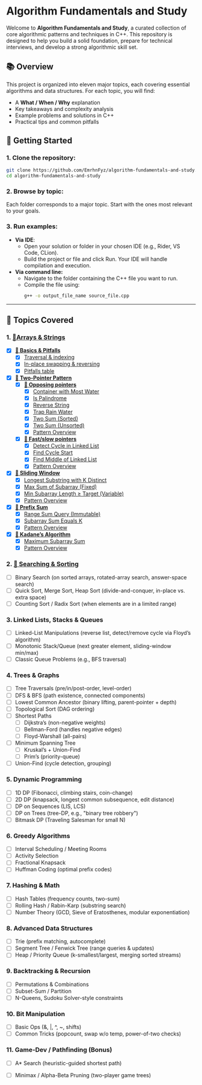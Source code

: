 ﻿# Algorithm Fundamentals and Study

Welcome to **Algorithm Fundamentals and Study**, a curated collection of core algorithmic patterns and techniques in C++. This repository is designed to help you build a solid foundation, prepare for technical interviews, and develop a strong algorithmic skill set.

## 📚 Overview

This project is organized into eleven major topics, each covering essential algorithms and data structures. For each topic, you will find:

- A **What / When / Why** explanation
- Key takeaways and complexity analysis
- Example problems and solutions in C++
- Practical tips and common pitfalls

## 🚀 Getting Started

### 1. **Clone the repository**:
   ```bash
   git clone https://github.com/EmrhnFyz/algorithm-fundamentals-and-study.git
   cd algorithm-fundamentals-and-study
   ```
### 2. **Browse by topic**:
Each folder corresponds to a major topic. Start with the ones most relevant to your goals.
### 3. **Run examples**:
- **Via IDE**:
  - Open your solution or folder in your chosen IDE (e.g., Rider, VS Code, CLion).
  - Build the project or file and click Run. Your IDE will handle compilation and execution.
- **Via command line:**
  - Navigate to the folder containing the C++ file you want to run.
  - Compile the file using:
    ```bash
    g++ -o output_file_name source_file.cpp
    ```
---

## 📂 Topics Covered

### 1. [**📁Arrays & Strings**](arrays_strings)
    
   - [X] [**📁 Basics & Pitfalls**](arrays_strings/basics)
     - [X] [Traversal & indexing](arrays_strings/basics/traversal_indexing.cpp)
     - [X] [In-place swapping & reversing](arrays_strings/basics/reverse_swap.cpp)
     - [X] [Pitfalls table](arrays_strings/basics/pitfall_table.md)
   - [X] [**📁 Two-Pointer Pattern**](arrays_strings/two_pointers)
     - [X] [**📁 Opposing pointers**](arrays_strings/two_pointers/opposing_pointers)
        - [X] [Container with Most Water](arrays_strings/two_pointers/opposing_pointers/container_with_most_water.cpp)
        - [X] [Is Palindrome](arrays_strings/two_pointers/opposing_pointers/is_palindrome.cpp)
        - [X] [Reverse String](arrays_strings/two_pointers/opposing_pointers/trap_rain_water.cpp)
        - [X] [Trap Rain Water](arrays_strings/two_pointers/opposing_pointers/trap_rain_water.cpp)
        - [X] [Two Sum (Sorted)](arrays_strings/two_pointers/opposing_pointers/two_sum_sorted.cpp)
        - [X] [Two Sum (Unsorted)](arrays_strings/two_pointers/opposing_pointers/two_sum_unsorted.cpp)
        - [X] [Pattern Overview](arrays_strings/two_pointers/opposing_pointers/README.md)
      - [X] [**📁 Fast/slow pointers**](arrays_strings/two_pointers/fast_slow_pointers)
        - [X] [Detect Cycle in Linked List](arrays_strings/two_pointers/fast_slow_pointers/detect_cycle_in_linked_list.cpp)
        - [X] [Find Cycle Start](arrays_strings/two_pointers/fast_slow_pointers/find_cycle_start.cpp)
        - [X] [Find Middle of Linked List](arrays_strings/two_pointers/fast_slow_pointers/find_middle_of_linked_list.cpp)
        - [X] [Pattern Overview](arrays_strings/two_pointers/fast_slow_pointers/README.md)   
   - [X] [**📁 Sliding Window**](arrays_strings/sliding_window)
     - [X] [Longest Substring with K Distinct](arrays_strings/sliding_window/longest_substring_with_k_distinct.cpp)
     - [X] [Max Sum of Subarray (Fixed)](arrays_strings/sliding_window/max_sum_of_subarray_fixed.cpp)
     - [X] [Min Subarray Length ≥ Target (Variable)](arrays_strings/sliding_window/min_subarray_length_greater_or__equal_than_target.cpp)
     - [X] [Pattern Overview](arrays_strings/sliding_window/README.md)
   - [X] [**📁 Prefix Sum**](arrays_strings/prefix_sum)
     - [X] [Range Sum Query (Immutable)](arrays_strings/prefix_sum/range_sum_query_immutable.cpp)
     - [X] [Subarray Sum Equals K](arrays_strings/prefix_sum/subarray_sum_equals_k.cpp)
     - [X] [Pattern Overview](arrays_strings/prefix_sum/README.md)
   - [X] [**📁 Kadane’s Algorithm**](arrays_strings/kadane_algorithm)
     - [X] [Maximum Subarray Sum](arrays_strings/kadane_algorithm/maximum_subarray_sum.cpp)
     - [X] [Pattern Overview](arrays_strings/kadane_algorithm/README.md) 

### 2. [**📁 Searching & Sorting**](searching_sorting)
   - [ ] Binary Search (on sorted arrays, rotated-array search, answer-space search)
   - [ ] Quick Sort, Merge Sort, Heap Sort (divide-and-conquer, in-place vs. extra space)
   - [ ] Counting Sort / Radix Sort (when elements are in a limited range)

### 3. **Linked Lists, Stacks & Queues**
   - [ ] Linked-List Manipulations (reverse list, detect/remove cycle via Floyd’s algorithm)
   - [ ] Monotonic Stack/Queue (next greater element, sliding-window min/max)
   - [ ] Classic Queue Problems (e.g., BFS traversal)

### 4. **Trees & Graphs**
   - [ ] Tree Traversals (pre/in/post-order, level-order)
   - [ ] DFS & BFS (path existence, connected components)
   - [ ] Lowest Common Ancestor (binary lifting, parent-pointer + depth)
   - [ ] Topological Sort (DAG ordering)
   - [ ] Shortest Paths
      - [ ] Dijkstra’s (non-negative weights)
      - [ ] Bellman-Ford (handles negative edges)
      - [ ] Floyd-Warshall (all-pairs)
   - [ ] Minimum Spanning Tree
      - [ ] Kruskal’s + Union-Find
      - [ ] Prim’s (priority-queue)
   - [ ] Union-Find (cycle detection, grouping)

### 5. **Dynamic Programming**
   - [ ] 1D DP (Fibonacci, climbing stairs, coin-change)
   - [ ] 2D DP (knapsack, longest common subsequence, edit distance)
   - [ ] DP on Sequences (LIS, LCS)
   - [ ] DP on Trees (tree-DP, e.g., "binary tree robbery")
   - [ ] Bitmask DP (Traveling Salesman for small N)

### 6. **Greedy Algorithms**
   - [ ] Interval Scheduling / Meeting Rooms
   - [ ] Activity Selection
   - [ ] Fractional Knapsack
   - [ ] Huffman Coding (optimal prefix codes)

### 7. **Hashing & Math**
   - [ ] Hash Tables (frequency counts, two-sum)
   - [ ] Rolling Hash / Rabin-Karp (substring search)
   - [ ] Number Theory (GCD, Sieve of Eratosthenes, modular exponentiation)

### 8. **Advanced Data Structures**
   - [ ] Trie (prefix matching, autocomplete)
   - [ ] Segment Tree / Fenwick Tree (range queries & updates)
   - [ ] Heap / Priority Queue (k-smallest/largest, merging sorted streams)

### 9. **Backtracking & Recursion**
   - [ ] Permutations & Combinations
   - [ ] Subset-Sum / Partition
   - [ ] N-Queens, Sudoku Solver-style constraints

### 10. **Bit Manipulation**
   - [ ] Basic Ops (&, |, ^, \~, shifts)
   - [ ] Common Tricks (popcount, swap w/o temp, power-of-two checks)

### 11. **Game-Dev / Pathfinding (Bonus)**
   - [ ] A\* Search (heuristic-guided shortest path)
   - [ ] Minimax / Alpha-Beta Pruning (two-player game trees)

